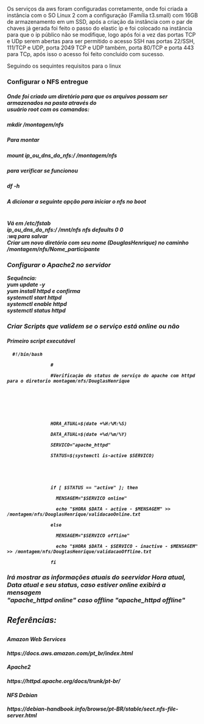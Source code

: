 Os serviços da aws foram configuradas corretamente, onde foi criada a instância com o SO Linux 2 com a configuração (Família t3.small) com 16GB de armazenamento em um SSD, após a criação da instância com o par de chaves já gerada foi feito o passo do elastic ip e foi colocado na instãncia para que o ip público não se modifique, logo após foi a vez das portas TCP e UDp serem abertas para ser permitido o acesso SSH nas portas 22/SSH, 111/TCP e UDP, porta 2049 TCP e UDP também, porta 80/TCP e porta 443 para TCp, após isso o acesso foi feito concluido com sucesso.

Seguindo os sequintes requisitos para o linux

  <h3>Configurar o NFS entregue</h3>
  
  <h5> Onde foi criado um diretório para que os arquivos possam ser armazenados na pasta através do<br>
       usuário root com os comandos:<h5>
    
  <i>mkdir /montagem/nfs</i>
            
  <h5>Para montar<h5>
    <i>mount <b>ip_ou_dns_do_nfs</b>:/ /montagem/nfs</i>
  
  <h5>para verificar se funcionou<h5>
    <i>df -h</i>

  <h5>A dicionar a seguinte opção para iniciar o nfs no boot<h5><br>
    <i>Vá em <b>/etc/fstab<b></i><br>
    <i><b>ip_ou_dns_do_nfs</b>:/ /mnt/nfs nfs defaults 0 0</i><br>
    <i>:wq</i> para salvar<br>
    <i> Criar um novo diretório com seu nome (DouglasHenrique) no caminho /montagem/nfs/Nome_participante</i><br>
      
   <h3>Configurar o Apache2 no servidor</h3>
      <i> Sequência: </i><br>
      <i>yum update -y</i><br>
      <i>yum install httpd</i> e confirma<br>
      <i>systemctl start httpd</i><br>
      <i>systemctl enable httpd</i><br>
      <i>systemctl status httpd</i><br>
      
   <h3>Criar Scripts que validem se o serviço está online ou não</h3>
      <h4> Primeiro script executável <h4>
        <code>  #!/bin/bash<br>
                #<br>
                #Verificação do status de serviço do apache com httpd para o diretorio montagem/nfs/DouglasHenrique<br>
<br>
<br>
<br>
                HORA_ATUAL=$(date +%H:%M:%S)<br>
                DATA_ATUAL=$(date +%d/%m/%Y)<br>
                SERVICO="apache_httpd"<br>
                STATUS=$(systemctl is-active $SERVICO)<br>
<br>
<br>
                if [ $STATUS == "active" ]; then<br>
                  MENSAGEM="$SERVICO online"<br>
                  echo "$HORA $DATA - active - $MENSAGEM" >> /montagem/nfs/DouglasHenrique/validacaoOnline.txt<br>
                else<br>
                  MENSAGEM="$SERVICO offline"<br>
                  echo "$HORA $DATA - $SERVICO - inactive - $MENSAGEM" >> /montagem/nfs/DouglasHenrique/validacaoOffline.txt<br>
                fi</code><br>
<h3> Irá mostrar as informações atuais do seervidor Hora atual, Data atual e seu status, caso estiver online exibirá a mensagem<br>
     <i>"apache_httpd online"</i> caso offline <i>"apache_httpd offline"</i> 
  
  
 <h2> Referências: <h2> 
 <h4> Amazon Web Services <h4>
 https://docs.aws.amazon.com/pt_br/index.html
   
 <h4> Apache2 <h4>
 https://httpd.apache.org/docs/trunk/pt-br/
   
 <h4> NFS Debian <h4>
 https://debian-handbook.info/browse/pt-BR/stable/sect.nfs-file-server.html
